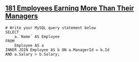 ## [181	Employees Earning More Than Their Managers](https://leetcode.com/problems/employees-earning-more-than-their-managers)    ##
```
# Write your MySQL query statement below
SELECT
	a.`Name` AS Employee
FROM
	Employee AS a
INNER JOIN Employee AS b ON a.ManagerId = b.Id
AND a.Salary > b.Salary;
```